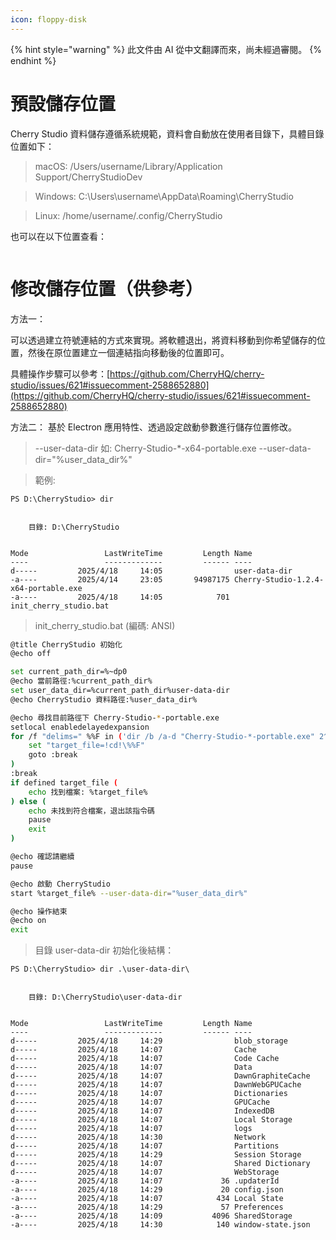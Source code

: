 ```yaml
---
icon: floppy-disk
---
```


{% hint style="warning" %}
此文件由 AI 從中文翻譯而來，尚未經過審閱。
{% endhint %}

# 預設儲存位置

Cherry Studio 資料儲存遵循系統規範，資料會自動放在使用者目錄下，具體目錄位置如下：

> macOS: /Users/username/Library/Application Support/CherryStudioDev

> Windows: C:\Users\username\AppData\Roaming\CherryStudio

> Linux: /home/username/.config/CherryStudio

也可以在以下位置查看：
<figure><img src="../../.gitbook/assets/image (31).png" alt=""><figcaption></figcaption></figure>



# 修改儲存位置（供參考）

方法一：

可以透過建立符號連結的方式來實現。將軟體退出，將資料移動到你希望儲存的位置，然後在原位置建立一個連結指向移動後的位置即可。

具體操作步驟可以參考：[https://github.com/CherryHQ/cherry-studio/issues/621#issuecomment-2588652880](https://github.com/CherryHQ/cherry-studio/issues/621#issuecomment-2588652880)

方法二：
基於 Electron 應用特性、透過設定啟動參數進行儲存位置修改。

> --user-data-dir
> 如: Cherry-Studio-*-x64-portable.exe --user-data-dir="%user_data_dir%"

> 範例:

```shell
PS D:\CherryStudio> dir


    目錄: D:\CherryStudio


Mode                 LastWriteTime         Length Name
----                 -------------         ------ ----
d-----         2025/4/18     14:05                user-data-dir
-a----         2025/4/14     23:05       94987175 Cherry-Studio-1.2.4-x64-portable.exe
-a----         2025/4/18     14:05            701 init_cherry_studio.bat
```

> init_cherry_studio.bat (編碼: ANSI)

```bash
@title CherryStudio 初始化
@echo off

set current_path_dir=%~dp0
@echo 當前路徑:%current_path_dir%
set user_data_dir=%current_path_dir%user-data-dir
@echo CherryStudio 資料路徑:%user_data_dir%

@echo 尋找目前路徑下 Cherry-Studio-*-portable.exe
setlocal enabledelayedexpansion
for /f "delims=" %%F in ('dir /b /a-d "Cherry-Studio-*-portable.exe" 2^>nul') do ( #請改為實際的下載到的檔案名稱，官網下載的和 Github 下載的名稱不同
    set "target_file=!cd!\%%F"
    goto :break
)
:break
if defined target_file (
    echo 找到檔案: %target_file%
) else (
    echo 未找到符合檔案，退出該指令碼
    pause
    exit
)

@echo 確認請繼續
pause

@echo 啟動 CherryStudio
start %target_file% --user-data-dir="%user_data_dir%"

@echo 操作結束
@echo on
exit
```

> 目錄 user-data-dir 初始化後結構：

```shell
PS D:\CherryStudio> dir .\user-data-dir\


    目錄: D:\CherryStudio\user-data-dir


Mode                 LastWriteTime         Length Name
----                 -------------         ------ ----
d-----         2025/4/18     14:29                blob_storage
d-----         2025/4/18     14:07                Cache
d-----         2025/4/18     14:07                Code Cache
d-----         2025/4/18     14:07                Data
d-----         2025/4/18     14:07                DawnGraphiteCache
d-----         2025/4/18     14:07                DawnWebGPUCache
d-----         2025/4/18     14:07                Dictionaries
d-----         2025/4/18     14:07                GPUCache
d-----         2025/4/18     14:07                IndexedDB
d-----         2025/4/18     14:07                Local Storage
d-----         2025/4/18     14:07                logs
d-----         2025/4/18     14:30                Network
d-----         2025/4/18     14:07                Partitions
d-----         2025/4/18     14:29                Session Storage
d-----         2025/4/18     14:07                Shared Dictionary
d-----         2025/4/18     14:07                WebStorage
-a----         2025/4/18     14:07             36 .updaterId
-a----         2025/4/18     14:29             20 config.json
-a----         2025/4/18     14:07            434 Local State
-a----         2025/4/18     14:29             57 Preferences
-a----         2025/4/18     14:09           4096 SharedStorage
-a----         2025/4/18     14:30            140 window-state.json
```